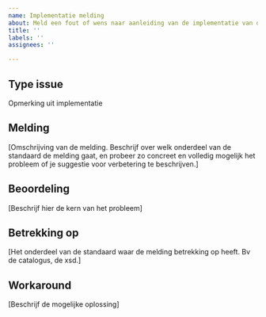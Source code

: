 ```yaml
---
name: Implementatie melding
about: Meld een fout of wens naar aanleiding van de implementatie van de standaard
title: ''
labels: ''
assignees: ''

---
```


## Type issue
Opmerking uit implementatie

## Melding
[Omschrijving van de melding. Beschrijf over welk onderdeel van de standaard de melding gaat, en probeer zo concreet en volledig mogelijk het probleem of je suggestie voor verbetering te beschrijven.]

## Beoordeling
[Beschrijf hier de kern van het probleem]

## Betrekking op
[Het onderdeel van de standaard waar de melding betrekking op heeft. Bv de catalogus, de xsd.]

## Workaround
[Beschrijf de mogelijke oplossing]
